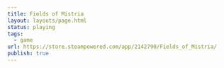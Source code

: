 ```yaml
---
title: Fields of Mistria
layout: layouts/page.html
status: playing
tags:
  - game
url: https://store.steampowered.com/app/2142790/Fields_of_Mistria/
publish: true
---
```

